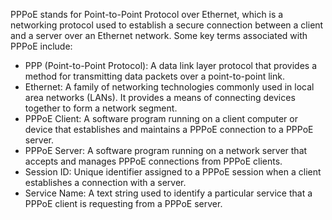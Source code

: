 PPPoE stands for Point-to-Point Protocol over Ethernet, which is a networking protocol used to establish a secure connection between a client and a server over an Ethernet network. Some key terms associated with PPPoE include:

- PPP (Point-to-Point Protocol): A data link layer protocol that provides a method for transmitting data packets over a point-to-point link.
- Ethernet: A family of networking technologies commonly used in local area networks (LANs). It provides a means of connecting devices together to form a network segment.
- PPPoE Client: A software program running on a client computer or device that establishes and maintains a PPPoE connection to a PPPoE server.
- PPPoE Server: A software program running on a network server that accepts and manages PPPoE connections from PPPoE clients.
- Session ID: Unique identifier assigned to a PPPoE session when a client establishes a connection with a server.
- Service Name: A text string used to identify a particular service that a PPPoE client is requesting from a PPPoE server.
